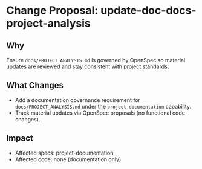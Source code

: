 # Change Proposal: update-doc-docs-project-analysis

## Why

Ensure `docs/PROJECT_ANALYSIS.md` is governed by OpenSpec so material updates are reviewed and stay consistent with project standards.

## What Changes

- Add a documentation governance requirement for `docs/PROJECT_ANALYSIS.md` under the `project-documentation` capability.
- Track material updates via OpenSpec proposals (no functional code changes).

## Impact

- Affected specs: project-documentation
- Affected code: none (documentation only)
